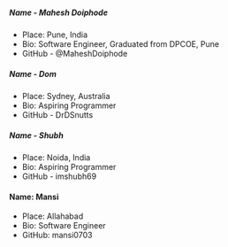 ##### Name - Mahesh Doiphode
- Place: Pune, India
- Bio: Software Engineer, Graduated from DPCOE, Pune
- GitHub - @MaheshDoiphode

##### Name - Dom
- Place: Sydney, Australia
- Bio: Aspiring Programmer
- GitHub - DrDSnutts

##### Name - Shubh
- Place: Noida, India
- Bio: Aspiring Programmer
- GitHub - imshubh69

#### Name: Mansi
- Place: Allahabad 
- Bio: Software Engineer
- GitHub: mansi0703
